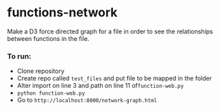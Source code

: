 # functions-network

Make a D3 force directed graph for a file in order to see the relationships between functions in the file.

### To run:
* Clone repository
* Create repo called `test_files` and put file to be mapped in the folder
* Alter import on line 3 and path on line 11 of`function-web.py`
* `python function-web.py`
* Go to `http://localhost:8000/network-graph.html`
